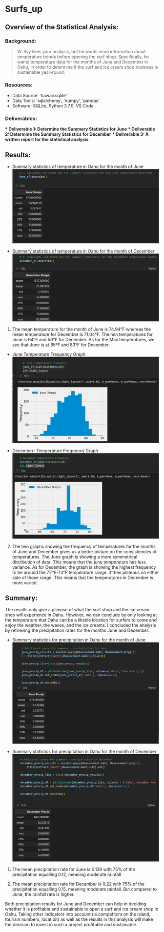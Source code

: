 # Surfs_up
## Overview of the Statistical Analysis:
### Background:
>W. Avy likes your analysis, but he wants more information about temperature trends before opening the surf shop. Specifically, he wants temperature data for the months of June and December in Oahu, in order to determine if the surf and ice cream shop business is sustainable year-round.

### Resources:
- Data Source: 'hawaii.sqlite'
- Data Tools: 'sqlalchemy', 'numpy', 'pandas'
- Software: SQLite, Python 3.7.9, VS Code

### Deliverables:
__* Deliverable 1: Determine the Summary Statistics for June__
__* Deliverable 2: Determine the Summary Statistics for December__
__* Deliverable 3: A written report for the statistical analysis__

## Results:
* Summary statistics of temperature in Oahu for the month of June
![June_summary](Resources/June_df_summary.PNG)

* Summary statistics of temperature in Oahu for the month of December
![December_summary](Resources/December_df_summary.PNG)

1. The mean temperature for the month of June is 74.94°F whereas the mean temperature for December is 71.04°F. The min temperatures for June is 64°F and 56°F for December. As for the Max temperatures, we see that June is at 85°F and 83°F for December. 

* June Temperature Frequency Graph
![June_graph](Resources/june_freq_graph.PNG)

* Decemberr Temperature Frequency Graph
![Dec_graph](Resources/dec_freq_graph.PNG)

2. The two graphs showing the frequency of temperatures for the months of June and December gives us a better picture on the consistencies of temperatures. The June graph is showing a more symmetrical distribution of data. This means that the june temperature has less variance. As for December, the graph is showing the highest frequency to be around the 72°F-73°F temperature range. It then plateaus on either side of those range. This means that the temperatures in December is more varied. 


## Summary:

The results only give a glimpse of what the surf shop and the ice cream shop will experience in Oahu. However, we can conclude by only looking at the temperature that Oahu can be a likable location for surfers to come and enjoy the weather, the waves, and the ice creams. I concluded the analysis by retrieving the precipitation rates for the months June and December.

* Summary statistics for precipitation in Oahu for the month of June
![June_precip_summary](Resources/june_precip_summary.PNG)

* Summary statistics for precipitation in Oahu for the month of December
![December_precip_)summary](Resources/december_precip_summary.PNG)

1. The mean precipitation rate for June is 0.136 with 75% of the precipitation equalling 0.12, meaning moderate rainfall

2. The mean precipitation rate for December is 0.22 with 75% of the precipitation equalling 0.15, meaning moderate rainfall. But compared to June, the rainfall rate is higher.

Both precipitation results for June and December can help in deciding whether it is profitable and sustainable to open a surf and ice cream shop in Oahu. Taking other indicators into account (ie.competitors on the island, tourism numbers, location) as well as the results in this analysis will make the decision to invest in such a project profitable and sustainable.